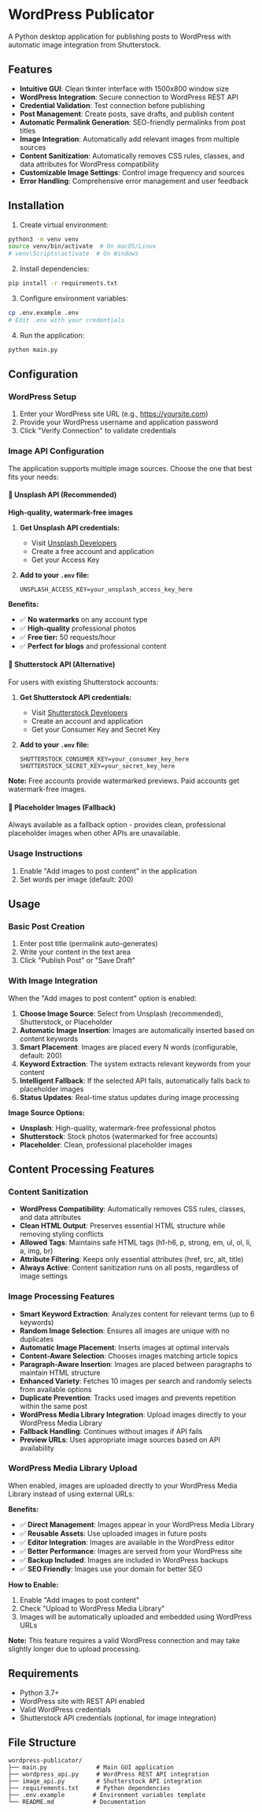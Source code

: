 # WordPress Publicator

A Python desktop application for publishing posts to WordPress with automatic image integration from Shutterstock.

## Features

- **Intuitive GUI**: Clean tkinter interface with 1500x800 window size
- **WordPress Integration**: Secure connection to WordPress REST API
- **Credential Validation**: Test connection before publishing
- **Post Management**: Create posts, save drafts, and publish content
- **Automatic Permalink Generation**: SEO-friendly permalinks from post titles
- **Image Integration**: Automatically add relevant images from multiple sources
- **Content Sanitization**: Automatically removes CSS rules, classes, and data attributes for WordPress compatibility
- **Customizable Image Settings**: Control image frequency and sources
- **Error Handling**: Comprehensive error management and user feedback

## Installation

1. Create virtual environment:
```bash
python3 -m venv venv
source venv/bin/activate  # On macOS/Linux
# venv\Scripts\activate  # On Windows
```

2. Install dependencies:
```bash
pip install -r requirements.txt
```

3. Configure environment variables:
```bash
cp .env.example .env
# Edit .env with your credentials
```

4. Run the application:
```bash
python main.py
```

## Configuration

### WordPress Setup
1. Enter your WordPress site URL (e.g., https://yoursite.com)
2. Provide your WordPress username and application password
3. Click "Verify Connection" to validate credentials

### Image API Configuration

The application supports multiple image sources. Choose the one that best fits your needs:

#### 🌟 Unsplash API (Recommended)
**High-quality, watermark-free images**

1. **Get Unsplash API credentials:**
   - Visit [Unsplash Developers](https://unsplash.com/developers)
   - Create a free account and application
   - Get your Access Key

2. **Add to your `.env` file:**
   ```
   UNSPLASH_ACCESS_KEY=your_unsplash_access_key_here
   ```

**Benefits:**
- ✅ **No watermarks** on any account type
- ✅ **High-quality** professional photos
- ✅ **Free tier:** 50 requests/hour
- ✅ **Perfect for blogs** and professional content

#### 🔄 Shutterstock API (Alternative)
For users with existing Shutterstock accounts:

1. **Get Shutterstock API credentials:**
   - Visit [Shutterstock Developers](https://www.shutterstock.com/developers)
   - Create an account and application
   - Get your Consumer Key and Secret Key

2. **Add to your `.env` file:**
   ```
   SHUTTERSTOCK_CONSUMER_KEY=your_consumer_key_here
   SHUTTERSTOCK_SECRET_KEY=your_secret_key_here
   ```

**Note:** Free accounts provide watermarked previews. Paid accounts get watermark-free images.

#### 🎨 Placeholder Images (Fallback)
Always available as a fallback option - provides clean, professional placeholder images when other APIs are unavailable.

### Usage Instructions
1. Enable "Add images to post content" in the application
2. Set words per image (default: 200)

## Usage

### Basic Post Creation
1. Enter post title (permalink auto-generates)
2. Write your content in the text area
3. Click "Publish Post" or "Save Draft"

### With Image Integration
When the "Add images to post content" option is enabled:

1. **Choose Image Source**: Select from Unsplash (recommended), Shutterstock, or Placeholder
2. **Automatic Image Insertion**: Images are automatically inserted based on content keywords
3. **Smart Placement**: Images are placed every N words (configurable, default: 200)
4. **Keyword Extraction**: The system extracts relevant keywords from your content
5. **Intelligent Fallback**: If the selected API fails, automatically falls back to placeholder images
6. **Status Updates**: Real-time status updates during image processing

**Image Source Options:**
- **Unsplash**: High-quality, watermark-free professional photos
- **Shutterstock**: Stock photos (watermarked for free accounts)
- **Placeholder**: Clean, professional placeholder images

## Content Processing Features

### Content Sanitization
- **WordPress Compatibility**: Automatically removes CSS rules, classes, and data attributes
- **Clean HTML Output**: Preserves essential HTML structure while removing styling conflicts
- **Allowed Tags**: Maintains safe HTML tags (h1-h6, p, strong, em, ul, ol, li, a, img, br)
- **Attribute Filtering**: Keeps only essential attributes (href, src, alt, title)
- **Always Active**: Content sanitization runs on all posts, regardless of image settings

### Image Processing Features
- **Smart Keyword Extraction**: Analyzes content for relevant terms (up to 6 keywords)
- **Random Image Selection**: Ensures all images are unique with no duplicates
- **Automatic Image Placement**: Inserts images at optimal intervals
- **Content-Aware Selection**: Chooses images matching article topics
- **Paragraph-Aware Insertion**: Images are placed between paragraphs to maintain HTML structure
- **Enhanced Variety**: Fetches 10 images per search and randomly selects from available options
- **Duplicate Prevention**: Tracks used images and prevents repetition within the same post
- **WordPress Media Library Integration**: Upload images directly to your WordPress Media Library
- **Fallback Handling**: Continues without images if API fails
- **Preview URLs**: Uses appropriate image sources based on API availability

### WordPress Media Library Upload
When enabled, images are uploaded directly to your WordPress Media Library instead of using external URLs:

**Benefits:**
- ✅ **Direct Management**: Images appear in your WordPress Media Library
- ✅ **Reusable Assets**: Use uploaded images in future posts
- ✅ **Editor Integration**: Images are available in the WordPress editor
- ✅ **Better Performance**: Images are served from your WordPress site
- ✅ **Backup Included**: Images are included in WordPress backups
- ✅ **SEO Friendly**: Images use your domain for better SEO

**How to Enable:**
1. Enable "Add images to post content"
2. Check "Upload to WordPress Media Library"
3. Images will be automatically uploaded and embedded using WordPress URLs

**Note:** This feature requires a valid WordPress connection and may take slightly longer due to upload processing.

## Requirements

- Python 3.7+
- WordPress site with REST API enabled
- Valid WordPress credentials
- Shutterstock API credentials (optional, for image integration)

## File Structure

```
wordpress-publicator/
├── main.py              # Main GUI application
├── wordpress_api.py     # WordPress REST API integration
├── image_api.py         # Shutterstock API integration
├── requirements.txt     # Python dependencies
├── .env.example        # Environment variables template
└── README.md           # Documentation
```